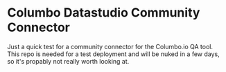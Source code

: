 # Columbo Datastudio Community Connector

Just a quick test for a community connector for the Columbo.io QA tool. This repo is needed for a test deployment and will be nuked in a few days, so it's propably not really worth looking at.
